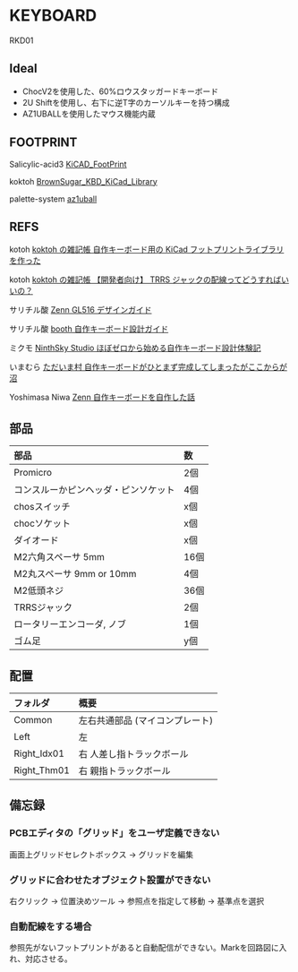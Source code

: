# KEYBOARD

RKD01

## Ideal

* ChocV2を使用した、60%ロウスタッガードキーボード
* 2U Shiftを使用し、右下に逆T字のカーソルキーを持つ構成
* AZ1UBALLを使用したマウス機能内蔵

## FOOTPRINT

Salicylic-acid3 [KiCAD_FootPrint](https://github.com/Salicylic-acid3/KiCAD_FootPrint)

koktoh [BrownSugar_KBD_KiCad_Library](https://github.com/koktoh/BrownSugar_KBD_KiCad_Library/tree/master)

palette-system [az1uball](https://github.com/palette-system/az1uball/tree/main/kicad)

## REFS

kotoh [koktoh の雑記帳 自作キーボード用の KiCad フットプリントライブラリを作った](https://koktoh.hatenablog.com/entry/2023/08/25/195443)

kotoh [koktoh の雑記帳 【開発者向け】 TRRS ジャックの配線ってどうすればいいの？](https://koktoh.hatenablog.com/entry/2024/05/10/191926)

サリチル酸 [Zenn GL516 デザインガイド](https://zenn.dev/salicylic_acid3/books/gl516_design_guide)

サリチル酸 [booth 自作キーボード設計ガイド](https://booth.pm/ja/items/4410329)

ミクモ [NinthSky Studio ほぼゼロから始める自作キーボード設計体験記](https://ninthsky.hatenablog.com/entry/keyboard_design_zero)

いまむら [ただいま村 自作キーボードがひとまず完成してしまったがここからが沼](https://ima.hatenablog.jp/entry/2024/02/24/223000)

Yoshimasa Niwa [Zenn 自作キーボードを自作した話](https://zenn.dev/niw/articles/my_first_keyboard_60)

## 部品

|部品|数|
|:--|:---|
|Promicro|2個|
|コンスルーかピンヘッダ・ピンソケット|4個|
|chosスイッチ|x個|
|chocソケット|x個|
|ダイオード|x個|
|M2六角スペーサ 5mm|16個|
|M2丸スペーサ 9mm or 10mm|4個|
|M2低頭ネジ|36個|
|TRRSジャック|2個|
|ロータリーエンコーダ, ノブ|1個|
|ゴム足|y個|

## 配置

|フォルダ|概要|
|:--|:--|
|Common|左右共通部品 (マイコンプレート)|
|Left|左|
|Right_Idx01| 右 人差し指トラックボール|
|Right_Thm01| 右 親指トラックボール|

## 備忘録

### PCBエディタの「グリッド」をユーザ定義できない

画面上グリッドセレクトボックス -> グリッドを編集

### グリッドに合わせたオブジェクト設置ができない

右クリック -> 位置決めツール -> 参照点を指定して移動 -> 基準点を選択

### 自動配線をする場合

参照先がないフットプリントがあると自動配信ができない。Markを回路図に入れ、対応させる。
